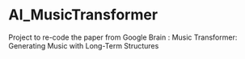 # AI_MusicTransformer
Project to re-code the paper from Google Brain :  Music Transformer: Generating Music with Long-Term Structures
